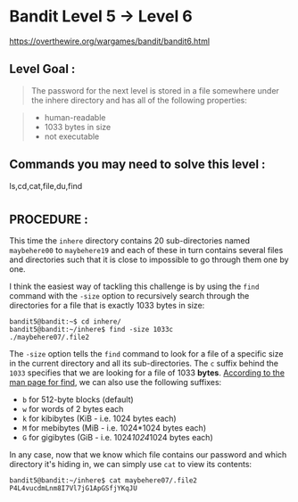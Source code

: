 # Bandit Level 5 -> Level 6 #

https://overthewire.org/wargames/bandit/bandit6.html

## Level Goal : ##
>The password for the next level is stored in a file somewhere under the inhere directory and has all of the following properties:

>- human-readable
>- 1033 bytes in size
>- not executable


## Commands you may need to solve this level : ##
ls,cd,cat,file,du,find
#  
## PROCEDURE : ##

This time the `inhere` directory contains 20 sub-directories named `maybehere00` to `maybehere19` and each of these in turn contains several files and directories such that it is close to impossible to go through them one by one.

I think the easiest way of tackling this challenge is by using the `find` command with the `-size` option to recursively search through the directories for a file that is exactly 1033 bytes in size:

```console
bandit5@bandit:~$ cd inhere/
bandit5@bandit:~/inhere$ find -size 1033c
./maybehere07/.file2
```

The `-size` option tells the `find` command to look for a file of a specific size in the current directory and all its sub-directories.  The `c` suffix behind the `1033` specifies that we are looking for a file of 1033 **bytes**.  [According to the man page for find](https://man7.org/linux/man-pages/man1/find.1.html#:~:text=include%20symbolic%20links.-,%2Dsize%20n%5BcwbkMG%5D,-File%20uses%20less), we can also use the following suffixes:
- `b` for 512-byte blocks (default)
- `w` for words of 2 bytes each
- `k` for kibibytes (KiB - i.e. 1024 bytes each)
- `M` for mebibytes (MiB - i.e. 1024*1024 bytes each)
- `G` for gigibytes (GiB - i.e. 1024*1024*1024 bytes each)

In any case, now that we know which file contains our password and which directory it's hiding in, we can simply use `cat` to view its contents:

```console
bandit5@bandit:~/inhere$ cat maybehere07/.file2
P4L4vucdmLnm8I7Vl7jG1ApGSfjYKqJU
```
